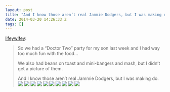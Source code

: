 ```yaml
---
layout: post
title: "And I know those aren’t real Jammie Dodgers, but I was making do."
date: 2014-03-20 14:26:33 Z
tags: []
---
```

[lifeywifey](http://lifeywifey.tumblr.com/post/79654634699/so-we-had-a-doctor-two-party-for-my-son-last):

> So we had a “Doctor Two” party for my son last week and I had way too much fun with the food…
> 
> We also had beans on toast and mini-bangers and mash, but I didn’t get a picture of them.
> 
> And I know those aren’t real Jammie Dodgers, but I was making do.
![](/media/2014/03/80165470944_0.jpg)
![](/media/2014/03/80165470944_1.jpg)
![](/media/2014/03/80165470944_2.jpg)
![](/media/2014/03/80165470944_3.jpg)
![](/media/2014/03/80165470944_4.jpg)
![](/media/2014/03/80165470944_5.jpg)
![](/media/2014/03/80165470944_6.jpg)
![](/media/2014/03/80165470944_7.jpg)
![](/media/2014/03/80165470944_8.jpg)
![](/media/2014/03/80165470944_9.jpg)
